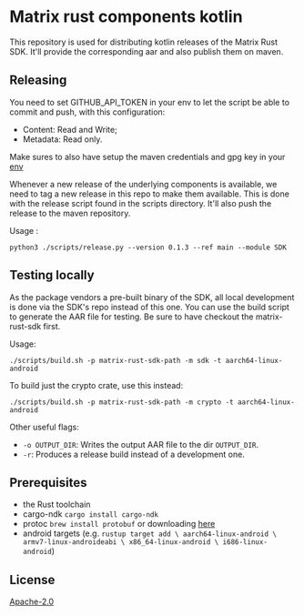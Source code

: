 # Matrix rust components kotlin

This repository is used for distributing kotlin releases of the Matrix Rust SDK. It'll provide the corresponding aar and also publish them on maven.

## Releasing

You need to set GITHUB_API_TOKEN in your env to let the script be able to commit and push, with this configuration:
- Content: Read and Write;
- Metadata: Read only.

Make sures to also have setup the maven credentials and gpg key in your [env](scripts/publish-root.gradle) 

Whenever a new release of the underlying components is available, we need to tag a new release in this repo to make them available. 
This is done with the release script found in the scripts directory. It'll also push the release to the maven repository.

Usage : 

`python3 ./scripts/release.py --version 0.1.3 --ref main --module SDK`


## Testing locally
As the package vendors a pre-built binary of the SDK, all local development is done via the SDK's repo instead of this one.
You can use the build script to generate the AAR file for testing. Be sure to have checkout the matrix-rust-sdk first.

Usage:

```
./scripts/build.sh -p matrix-rust-sdk-path -m sdk -t aarch64-linux-android
```

To build just the crypto crate, use this instead:

```
./scripts/build.sh -p matrix-rust-sdk-path -m crypto -t aarch64-linux-android
```

Other useful flags:

- `-o OUTPUT_DIR`: Writes the output AAR file to the dir `OUTPUT_DIR`.
- `-r`: Produces a release build instead of a development one.

## Prerequisites

* the Rust toolchain
* cargo-ndk `cargo install cargo-ndk`
* protoc `brew install protobuf` or downloading [here](https://github.com/protocolbuffers/protobuf/releases)
* android targets (e.g. `rustup target add \
  aarch64-linux-android \
  armv7-linux-androideabi \
  x86_64-linux-android \
  i686-linux-android`)


## License

[Apache-2.0](https://www.apache.org/licenses/LICENSE-2.0)
